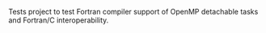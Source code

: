 Tests project to test Fortran compiler support of OpenMP detachable tasks
and Fortran/C interoperability.